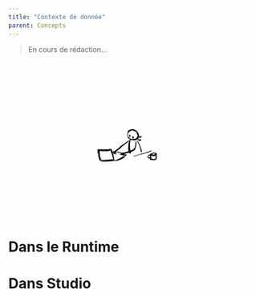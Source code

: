 ```yaml
---
title: "Contexte de donnée"
parent: Concepts
---
```


> En cours de rédaction...

![SynApps](../assets/under-progress.gif)


# Dans le Runtime

# Dans Studio
